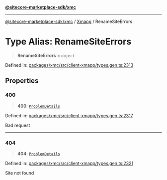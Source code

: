 [**@sitecore-marketplace-sdk/xmc**](../../../../README.md)

***

[@sitecore-marketplace-sdk/xmc](../../../../README.md) / [Xmapp](../README.md) / RenameSiteErrors

# Type Alias: RenameSiteErrors

> **RenameSiteErrors** = `object`

Defined in: [packages/xmc/src/client-xmapp/types.gen.ts:2313](https://github.com/Sitecore/marketplace-sdk/blob/main/packages/xmc/src/client-xmapp/types.gen.ts#L2313)

## Properties

### 400

> **400**: [`ProblemDetails`](ProblemDetails.md)

Defined in: [packages/xmc/src/client-xmapp/types.gen.ts:2317](https://github.com/Sitecore/marketplace-sdk/blob/main/packages/xmc/src/client-xmapp/types.gen.ts#L2317)

Bad request

***

### 404

> **404**: [`ProblemDetails`](ProblemDetails.md)

Defined in: [packages/xmc/src/client-xmapp/types.gen.ts:2321](https://github.com/Sitecore/marketplace-sdk/blob/main/packages/xmc/src/client-xmapp/types.gen.ts#L2321)

Site not found
